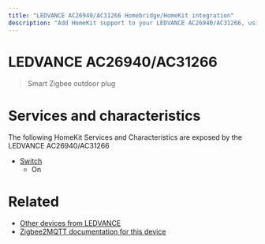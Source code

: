 ```yaml
---
title: "LEDVANCE AC26940/AC31266 Homebridge/HomeKit integration"
description: "Add HomeKit support to your LEDVANCE AC26940/AC31266, using Homebridge, Zigbee2MQTT and homebridge-z2m."
---
```

<!---
This file has been GENERATED using src/docgen/docgen.ts
DO NOT EDIT THIS FILE MANUALLY!
-->
# LEDVANCE AC26940/AC31266
> Smart Zigbee outdoor plug


# Services and characteristics
The following HomeKit Services and Characteristics are exposed by
the LEDVANCE AC26940/AC31266

* [Switch](../../switch.md)
  * On


# Related
* [Other devices from LEDVANCE](../index.md#ledvance)
* [Zigbee2MQTT documentation for this device](https://www.zigbee2mqtt.io/devices/AC26940_AC31266.html)